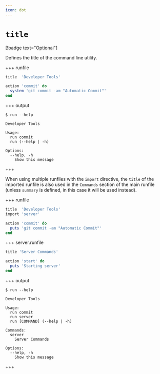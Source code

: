 ```yaml
---
icon: dot
---
```


# `title`

[!badge text="Optional"]

Defines the title of the command line utility.

+++ runfile
```ruby #1
title  'Developer Tools'

action 'commit' do
  system 'git commit -am "Automatic Commit"'
end
```

+++ output
```shell
$ run --help

Developer Tools

Usage:
  run commit
  run (--help | -h)

Options:
  --help, -h
    Show this message
```
+++

When using multiple runfiles with the `import` directive, the `title` of the
imported runfile is also used in the `Commands` section of the main runfile
(unless `summary` is defined, in this case it will be used instead).

+++ runfile
```ruby #2
title  'Developer Tools'
import 'server'

action 'commit' do
  puts 'git commit -am "Automatic Commit"'
end
```

+++ server.runfile
```ruby #1
title 'Server Commands'

action 'start' do
  puts 'Starting server'
end
```

+++ output
```shell Output
$ run --help

Developer Tools

Usage:
  run commit
  run server
  run [COMMAND] (--help | -h)

Commands:
  server
    Server Commands

Options:
  --help, -h
    Show this message
```
+++